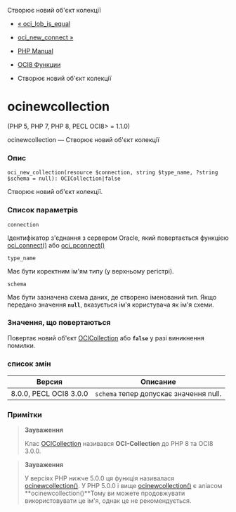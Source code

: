 Створює новий об'єкт колекції

-   [« oci\_lob\_is\_equal](function.oci-lob-is-equal.html)
    
-   [oci\_new\_connect »](function.oci-new-connect.html)
    
-   [PHP Manual](index.html)
    
-   [OCI8 Функции](ref.oci8.html)
    
-   Створює новий об'єкт колекції
    

# ocinewcollection

(PHP 5, PHP 7, PHP 8, PECL OCI8> = 1.1.0)

ocinewcollection — Створює новий об'єкт колекції

### Опис

```methodsynopsis
oci_new_collection(resource $connection, string $type_name, ?string $schema = null): OCICollection|false
```

Створює новий об'єкт колекції.

### Список параметрів

`connection`

Ідентифікатор з'єднання з сервером Oracle, який повертається функцією [oci\_connect()](function.oci-connect.html) або [oci\_pconnect()](function.oci-pconnect.html)

`type_name`

Має бути коректним ім'ям типу (у верхньому регістрі).

`schema`

Має бути зазначена схема даних, де створено іменований тип. Якщо передано значення **`null`**, вказується ім'я користувача як ім'я схеми.

### Значення, що повертаються

Повертає новий об'єкт [OCICollection](class.ocicollection.html) або **`false`** у разі виникнення помилки.

### список змін

| Версия                 | Описание                               |
|------------------------|----------------------------------------|
| 8.0.0, PECL OCI8 3.0.0 | `schema` тепер допускає значення null. |

### Примітки

> **Зауваження**
> 
> Клас [OCICollection](class.ocicollection.html) називався **OCI-Collection** до PHP 8 та OCI8 3.0.0.

> **Зауваження**
> 
> У версіях PHP нижче 5.0.0 ця функція називалася [ocinewcollection()](function.ocinewcollection.html). У PHP 5.0.0 і вище [ocinewcollection()](function.ocinewcollection.html) є аліасом **ocinewcollection()**Тому ви можете продовжувати використовувати це ім'я, однак це не рекомендується.